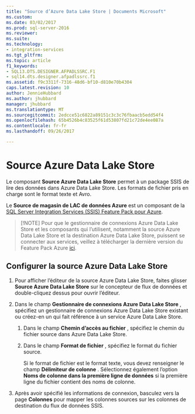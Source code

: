 ```yaml
---
title: "Source d’Azure Data Lake Store | Documents Microsoft"
ms.custom: 
ms.date: 03/02/2017
ms.prod: sql-server-2016
ms.reviewer: 
ms.suite: 
ms.technology:
- integration-services
ms.tgt_pltfrm: 
ms.topic: article
f1_keywords:
- SQL13.DTS.DESIGNER.AFPADLSSRC.F1
- sql14.dts.designer.afpadlssrc.f1
ms.assetid: f9c3311f-7316-48d6-bf10-d810e70b4304
caps.latest.revision: 10
author: JennieHubbard
ms.author: jhubbard
manager: jhubbard
ms.translationtype: MT
ms.sourcegitcommit: 2edcce51c6822a89151c3c3c76fbaacb5edd54f4
ms.openlocfilehash: 65b4526b4c83525f61d53807fd21c72de4ee087a
ms.contentlocale: fr-fr
ms.lasthandoff: 09/26/2017

---
```

# <a name="azure-data-lake-store-source"></a>Source Azure Data Lake Store
  Le composant **Source Azure Data Lake Store** permet à un package SSIS de lire des données dans Azure Data Lake Store. Les formats de fichier pris en charge sont le format texte et Avro.
  
 Le **Source de magasin de LAC de données Azure** est un composant de la [SQL Server Integration Services (SSIS) Feature Pack pour Azure](../../integration-services/azure-feature-pack-for-integration-services-ssis.md).  
  
>   [!NOTE]
> Pour que le gestionnaire de connexions Azure Data Lake Store et les composants qui l’utilisent, notamment la source Azure Data Lake Store et la destination Azure Data Lake Store, puissent se connecter aux services, veillez à télécharger la dernière version du Feature Pack Azure [ici](https://www.microsoft.com/download/details.aspx?id=49492). 
  
## <a name="configure-the-azure-data-lake-store-source"></a>Configurer la source Azure Data Lake Store
 1. Pour afficher l’éditeur de la source Azure Data Lake Store, faites glisser **Source Azure Data Lake Store** sur le concepteur de flux de données et double-cliquez dessus pour ouvrir l’éditeur.  
  
2.  Dans le champ **Gestionnaire de connexions Azure Data Lake Store** , spécifiez un gestionnaire de connexions Azure Data Lake Store existant ou créez-en un qui fait référence à un service Azure Data Lake Store.  
  
    1.  Dans le champ **Chemin d’accès au fichier** , spécifiez le chemin du fichier source dans Azure Data Lake Store.   
  
    2.  Dans le champ **Format de fichier** , spécifiez le format du fichier source.  
  
        Si le format de fichier est le format texte, vous devez renseigner le champ **Délimiteur de colonne** . Sélectionnez également l’option **Noms de colonne dans la première ligne de données** si la première ligne du fichier contient des noms de colonne.  
  
3.  Après avoir spécifié les informations de connexion, basculez vers la page **Colonnes** pour mapper les colonnes sources sur les colonnes de destination du flux de données SSIS.   
